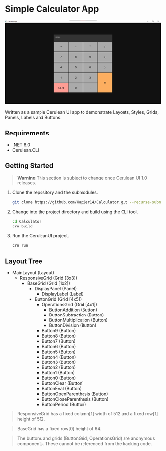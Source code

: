 # Simple Calculator App

![Screenshot](.github/Assets/Images/calculator.png)

Written as a sample Cerulean UI app to demonstrate Layouts, Styles, Grids, Panels, Labels and Buttons.

## Requirements

- .NET 6.0
- Cerulean.CLI

## Getting Started

> **Warning**
> This section is subject to change once Cerulean UI 1.0 releases.

1. Clone the repository and the submodules.
   ```bash
   git clone https://github.com/Xapier14/Calculator.git --recurse-submodules
   ```
2. Change into the project directory and build using the CLI tool.
   ```bash
   cd Calculator
   crn build
   ```
3. Run the CeruleanUI project.
   ```bash
   crn run
   ```

## Layout Tree

- MainLayout (Layout)
  - ResponsiveGrid (Grid [3x3])
    - BaseGrid (Grid [1x2])
      - DisplayPanel (Panel)
        - DisplayLabel (Label)
      - ButtonGrid (Grid [4x5])
        - OperationsGrid (Grid [4x1])
          - ButtonAddition (Button)
          - ButtonSubtraction (Button)
          - ButtonMultiplication (Button)
          - ButtonDivision (Button)
        - Button9 (Button)
        - Button8 (Button)
        - Button7 (Button)
        - Button6 (Button)
        - Button5 (Button)
        - Button4 (Button)
        - Button3 (Button)
        - Button2 (Button)
        - Button1 (Button)
        - Button0 (Button)
        - ButtonClear (Button)
        - ButtonEval (Button)
        - ButtonOpenParenthesis (Button)
        - ButtonCloseParenthesis (Button)
        - ButtonPeriod (Button)

> ResponsiveGrid has a fixed column[1] width of 512 and a fixed row[1] height of 512.

> BaseGrid has a fixed row[0] height of 64.

> The buttons and grids (ButtonGrid, OperationsGrid) are anonymous components. These cannot be referenced from the backing code.
